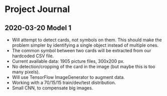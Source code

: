 # Project Journal

## 2020-03-20 Model 1

- Will attempt to detect cards, not symbols on them. This should make the problem simpler by identifying a single object instead of multiple ones.
- The common symbol between two cards will be extracted from our hardcoded CSV file.
- Current available data: 1905 picture files, 300x200 px.
- No detection/cropping of the card in the image (but maybe this is too many pixels).
- Will use TensorFlow ImageGenerator to augment data.
- Working with a 70/15/15 train/dev/test distribution.
- Small CNN, to compensate big images.